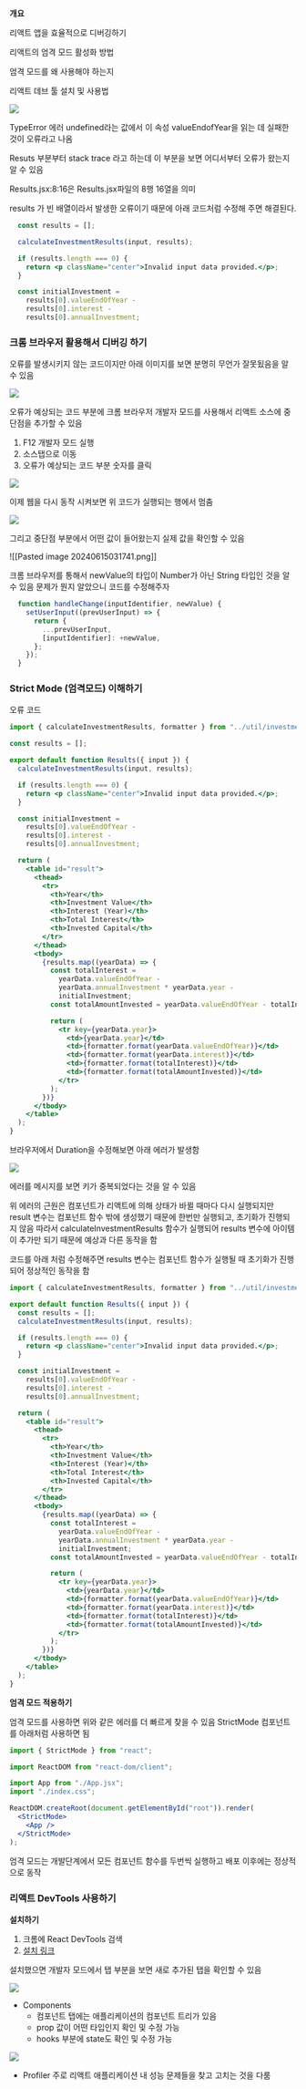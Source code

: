 
**개요**

리액트 앱을 효율적으로 디버깅하기

리액트의 엄격 모드 활성화 방법

엄격 모드를 왜 사용해야 하는지

리액트 데브 툴 설치 및 사용법


<img src="https://lh3.googleusercontent.com/d/1HGZWQqQSgylgEHwxzvjKbcmHu2DJVDpU=w1335-h911-iv1">

TypeError 에러 undefined라는 값에서 이 속성 valueEndofYear을 읽는 데 실패한 것이 오류라고 나옴

Resuts 부분부터 stack trace 라고 하는데 이 부분을 보면 어디서부터 오류가 왔는지 알 수 있음

Results.jsx:8:16은 Results.jsx파일의 8행 16열을 의미

results 가 빈 배열이라서 발생한 오류이기 때문에 아래 코드처럼 수정해 주면 해결된다.


```jsx
  const results = [];

  calculateInvestmentResults(input, results);

  if (results.length === 0) {
    return <p className="center">Invalid input data provided.</p>;
  }

  const initialInvestment =
    results[0].valueEndOfYear -
    results[0].interest -
    results[0].annualInvestment;
```


### 크롬 브라우저 활용해서 디버깅 하기

오류를 발생시키지 않는 코드이지만 아래 이미지를 보면 분명히 무언가 잘못됬음을 알 수 있음

<img src="https://lh3.googleusercontent.com/d/1NmraKq3BK7u3EdJshyGrA0KRsXMqr1R3=w1335-h911-iv1" >


오류가 예상되는 코드 부분에 크롬 브라우저 개발자 모드를 사용해서 리액트 소스에 중단점을 추가할 수 있음

1. F12 개발자 모드 실행
2. 소스탭으로 이동
3. 오류가 예상되는 코드 부분 숫자를 클릭

<img src="https://lh3.googleusercontent.com/d/1pgzb5mZG9PVZ1PdJvkHH8UGHXPWLIc_o=w1335-h911-iv1">


이제 웹을 다시 동작 시켜보면 위 코드가 실행되는 행에서 멈춤

<img src="https://lh3.googleusercontent.com/d/1rrzTw5sU8XxR4tt1Hpyl1R5axLSdnJeI=w1335-h911-iv1">


그리고 중단점 부분에서 어떤 값이 들어왔는지 실제 값을 확인할 수 있음

![[Pasted image 20240615031741.png]]


크롬 브라우저를 통해서 newValue의 타입이 Number가 아닌 String 타입인 것을 알 수 있음
문제가 뭔지 알았으니 코드를 수정해주자

```jsx
  function handleChange(inputIdentifier, newValue) {
    setUserInput((prevUserInput) => {
      return {
        ...prevUserInput,
        [inputIdentifier]: +newValue,
      };
    });
  }
```


### Strict Mode (엄격모드) 이해하기

오류 코드

```jsx
import { calculateInvestmentResults, formatter } from "../util/investment.js";

const results = [];

export default function Results({ input }) {
  calculateInvestmentResults(input, results);

  if (results.length === 0) {
    return <p className="center">Invalid input data provided.</p>;
  }

  const initialInvestment =
    results[0].valueEndOfYear -
    results[0].interest -
    results[0].annualInvestment;

  return (
    <table id="result">
      <thead>
        <tr>
          <th>Year</th>
          <th>Investment Value</th>
          <th>Interest (Year)</th>
          <th>Total Interest</th>
          <th>Invested Capital</th>
        </tr>
      </thead>
      <tbody>
        {results.map((yearData) => {
          const totalInterest =
            yearData.valueEndOfYear -
            yearData.annualInvestment * yearData.year -
            initialInvestment;
          const totalAmountInvested = yearData.valueEndOfYear - totalInterest;

          return (
            <tr key={yearData.year}>
              <td>{yearData.year}</td>
              <td>{formatter.format(yearData.valueEndOfYear)}</td>
              <td>{formatter.format(yearData.interest)}</td>
              <td>{formatter.format(totalInterest)}</td>
              <td>{formatter.format(totalAmountInvested)}</td>
            </tr>
          );
        })}
      </tbody>
    </table>
  );
}
```


브라우저에서 Duration을 수정해보면 아래 에러가 발생함

<img src="https://lh3.googleusercontent.com/d/1GgjJZLx5tYXQzYBBQh7xP4dnZ2M4f6_9=w1335-h911-iv1">


에러를 메시지를 보면 키가 중복되었다는 것을 알 수 있음

위 에러의 근원은 컴포넌트가 리액트에 의해 상태가 바뀔 때마다 다시 실행되지만 result 변수는 컴포넌트 함수 밖에 생성했기 때문에 한번만 실행되고, 초기화가 진행되지 않음 
따라서 calculateInvestmentResults 함수가 실행되어 results 변수에 아이템이 추가만 되기 때문에 예상과 다른 동작을 함

코드를 아래 처럼 수정해주면 results 변수는 컴포넌트 함수가 실행될 때 초기화가 진행되어 정상적인 동작을 함

```jsx
import { calculateInvestmentResults, formatter } from "../util/investment.js";

export default function Results({ input }) {
  const results = [];
  calculateInvestmentResults(input, results);

  if (results.length === 0) {
    return <p className="center">Invalid input data provided.</p>;
  }

  const initialInvestment =
    results[0].valueEndOfYear -
    results[0].interest -
    results[0].annualInvestment;

  return (
    <table id="result">
      <thead>
        <tr>
          <th>Year</th>
          <th>Investment Value</th>
          <th>Interest (Year)</th>
          <th>Total Interest</th>
          <th>Invested Capital</th>
        </tr>
      </thead>
      <tbody>
        {results.map((yearData) => {
          const totalInterest =
            yearData.valueEndOfYear -
            yearData.annualInvestment * yearData.year -
            initialInvestment;
          const totalAmountInvested = yearData.valueEndOfYear - totalInterest;

          return (
            <tr key={yearData.year}>
              <td>{yearData.year}</td>
              <td>{formatter.format(yearData.valueEndOfYear)}</td>
              <td>{formatter.format(yearData.interest)}</td>
              <td>{formatter.format(totalInterest)}</td>
              <td>{formatter.format(totalAmountInvested)}</td>
            </tr>
          );
        })}
      </tbody>
    </table>
  );
}

```


**엄격 모드 적용하기**

엄격 모드를 사용하면 위와 같은 에러를 더 빠르게 찾을 수 있음
StrictMode 컴포넌트를 아래처럼 사용하면 됨

```jsx
import { StrictMode } from "react";

import ReactDOM from "react-dom/client";

import App from "./App.jsx";
import "./index.css";

ReactDOM.createRoot(document.getElementById("root")).render(
  <StrictMode>
    <App />
  </StrictMode>
);

```

엄격 모드는 개발단계에서 모든 컴포넌트 함수를 두번씩 실행하고 배포 이후에는 정상적으로 동작


### 리액트 DevTools 사용하기

**설치하기**

1. 크롬에 React DevTools 검색
2. [설치 링크](https://chromewebstore.google.com/detail/react-developer-tools/fmkadmapgofadopljbjfkapdkoienihi)

설치했으면 개발자 모드에서 탭 부분을 보면 새로 추가된 탭을 확인할 수 있음

<img src="https://lh3.googleusercontent.com/d/11y70hnOcISelKeXN7bJfaYHp-Li-7AkS=w1335-h911-iv1">


- Components
	- 컴포넌트 탭에는 애플리케이션의 컴포넌트 트리가 있음
	- prop 값이 어떤 타입인지 확인 및 수정 가능
	- hooks 부분에 state도 확인 및 수정 가능


<img src="https://lh3.googleusercontent.com/d/1mE-zTUcPFqJT44Vq_Qn-yNsdMMUjld3y=w1335-h911-iv1">


- Profiler
주로 리액트 애플리케이션 내 성능 문제들을 찾고 고치는 것을 다룸

